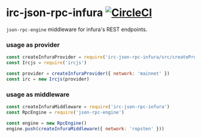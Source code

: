 # irc-json-rpc-infura [![CircleCI](https://circleci.com/gh/AuraMask/irc-json-rpc-infura.svg?style=svg)](https://circleci.com/gh/AuraMask/irc-json-rpc-infura)

`json-rpc-engine` middleware for infura's REST endpoints.

### usage as provider

```js
const createInfuraProvider = require('irc-json-rpc-infura/src/createProvider')
const Ircjs = require('ircjs')

const provider = createInfuraProvider({ network: 'mainnet' })
const irc = new Ircjs(provider)
```

### usage as middleware

```js
const createInfuraMiddleware = require('irc-json-rpc-infura')
const RpcEngine = require('json-rpc-engine')

const engine = new RpcEngine()
engine.push(createInfuraMiddleware({ network: 'ropsten' }))
```
